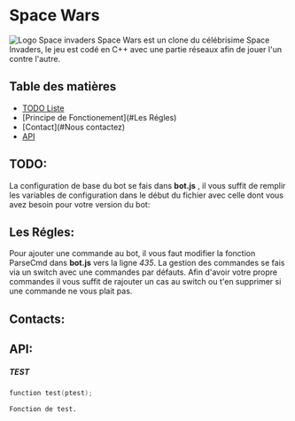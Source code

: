 # Space Wars
![Logo Space invaders](http://i.imgur.com/mDsB7SN.png)
  Space Wars est un clone du célébrisime Space Invaders, le jeu est codé en C++ avec une partie réseaux afin de jouer l'un contre l'autre.

## Table des matières
- [TODO Liste](#TODO)
- [Principe de Fonctionement](#Les Régles)
- [Contact](#Nous contactez)
- [API](#API)



## TODO:

  La configuration de base du bot se fais dans **bot.js** , il vous suffit de remplir les variables de configuration dans le début du fichier avec celle dont vous avez besoin pour votre version du bot:


## Les Régles:

  Pour ajouter une commande au bot, il vous faut modifier la fonction ParseCmd dans **bot.js** vers la ligne *435*. La gestion des commandes se fais via un switch avec une commandes par défauts. Afin d'avoir votre propre commandes il vous suffit de rajouter un cas au switch ou t'en supprimer si une commande ne vous plait pas.

## Contacts:

## API: 


##### TEST
```cpp
function test(ptest);
```
	Fonction de test.
